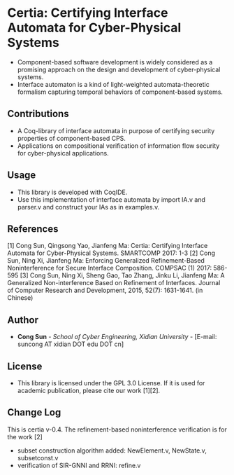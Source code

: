 # Certia: Certifying Interface Automata for Cyber-Physical Systems #

* Component-based software development is widely considered as a promising approach on the design and development of cyber-physical systems.
* Interface automaton is a kind of light-weighted automata-theoretic formalism capturing temporal behaviors of component-based systems.

## Contributions ##

* A Coq-library of interface automata in purpose of certifying security properties of component-based CPS.
* Applications on compositional verification of information flow security for cyber-physical applications.

## Usage ##

* This library is developed with CoqIDE. 
* Use this implementation of interface automata by import IA.v and parser.v and construct your IAs as in examples.v.

## References

[1] Cong Sun, Qingsong Yao, Jianfeng Ma: Certia: Certifying Interface Automata for Cyber-Physical Systems. SMARTCOMP 2017: 1-3
[2] Cong Sun, Ning Xi, Jianfeng Ma: Enforcing Generalized Refinement-Based Noninterference for Secure Interface Composition. COMPSAC (1) 2017: 586-595
[3] Cong Sun, Ning Xi, Sheng Gao, Tao Zhang, Jinku Li, Jianfeng Ma: A Generalized Non-interference Based on Refinement of Interfaces. Journal of Computer Research and Development, 2015, 52(7): 1631-1641. (in Chinese)

## Author

* **Cong Sun** - *School of Cyber Engineering, Xidian University* - [E-mail: suncong AT xidian DOT edu DOT cn]

## License

* This library is licensed under the GPL 3.0 License. If it is used for academic publication, please cite our work [1][2].

## Change Log ##

This is certia v-0.4. The refinement-based noninterference verification is for the work [2]

* subset construction algorithm added: NewElement.v, NewState.v, subsetconst.v
* verification of SIR-GNNI and RRNI: refine.v